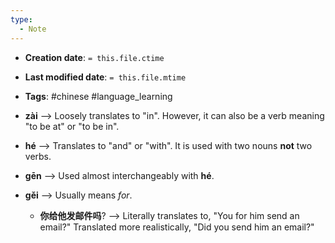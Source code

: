```yaml
---
type:
  - Note
---
```


* **Creation date**: `= this.file.ctime`
* **Last modified date**: `= this.file.mtime`
* **Tags**: #chinese #language_learning 

* **zài** --> Loosely translates to "in". However, it can also be a verb meaning "to be at" or "to be in".
* **hé** --> Translates to "and" or "with". It is used with two nouns **not** two verbs.
* **gēn** --> Used almost interchangeably with **hé**.
* **gěi** --> Usually means *for*.
	* **你给他发邮件吗**? --> Literally translates to, "You for him send an email?" Translated more realistically, "Did you send him an email?"
